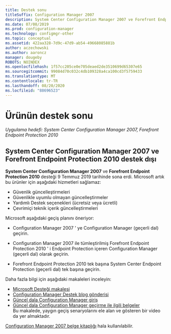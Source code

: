 ```yaml
---
title: Destek sonu
titleSuffix: Configuration Manager 2007
description: System Center Configuration Manager 2007 ve Forefront Endpoint Protection 2010 ' de 9 Temmuz 2019 tarihinde destek sona erer.
ms.date: 07/08/2019
ms.prod: configuration-manager
ms.technology: configmgr-other
ms.topic: conceptual
ms.assetid: 422aa328-7d9c-47d9-ab54-49668085881b
author: aczechowski
ms.author: aaroncz
manager: dougeby
ROBOTS: NOINDEX
ms.openlocfilehash: 1f57cc205ce0e705deaed2de3510699d65307e65
ms.sourcegitcommit: 99084d70c032c4db109328a4ca100cd3f5759433
ms.translationtype: MT
ms.contentlocale: tr-TR
ms.lasthandoff: 08/20/2020
ms.locfileid: "88696523"
---
```

# <a name="product-end-of-support"></a>Ürünün destek sonu

*Uygulama hedefi: System Center Configuration Manager 2007, Forefront Endpoint Protection 2010*

## <a name="system-center-configuration-manager-2007-and-forefront-endpoint-protection-2010-are-out-of-support"></a>**System Center Configuration Manager 2007** ve **Forefront Endpoint Protection 2010** destek dışı

**System Center Configuration Manager 2007** ve **Forefront Endpoint Protection 2010** desteği 9 Temmuz 2019 tarihinde sona erdi. Microsoft artık bu ürünler için aşağıdaki hizmetleri sağlamaz:

- Güvenlik güncelleştirmeleri
- Güvenlikle uyumlu olmayan güncelleştirmeler
- Yardımlı Destek seçenekleri (ücretsiz veya ücretli)
- Çevrimiçi teknik içerik güncelleştirmeleri

Microsoft aşağıdaki geçiş planını öneriyor:

- Configuration Manager 2007 ' ye Configuration Manager (geçerli dal) geçirin.  

- Configuration Manager 2007 ile tümleştirilmiş Forefront Endpoint Protection 2010 ' i Endpoint Protection içeren Configuration Manager (geçerli dal) olarak geçirin.  

- Forefront Endpoint Protection 2010 tek başına System Center Endpoint Protection (geçerli dal) tek başına geçirin.  

Daha fazla bilgi için aşağıdaki makaleleri inceleyin:

- [Microsoft Desteği makalesi](https://support.microsoft.com/help/4096323)  
- [Configuration Manager Destek blog gönderisi](https://techcommunity.microsoft.com/t5/configuration-manager-blog/configuration-manager-2007-approaching-end-of-support-what-you/ba-p/274995)  
- [Güncel dala Configuration Manager giriş](../understand/introduction.md)  
- [Güncel dala Configuration Manager geçirme ile ilgili belgeler](../migration/migrate-data-between-hierarchies.md)  
    Bu makalede, yaygın geçiş senaryolarını ele alan ve gösteren bir video da yer almaktadır.

[Configuration Manager 2007 belge kitaplığı](/previous-versions/system-center/configuration-manager-2007/bb735860\(v=technet.10\)) hala kullanılabilir.